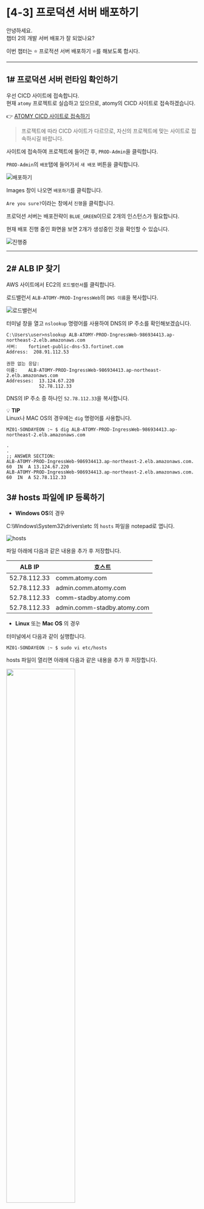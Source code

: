 # [4-3] 프로덕션 서버 배포하기

안녕하세요.             
챕터 2의 개발 서버 배포가 잘 되었나요?

이번 챕터는 :star: 프로적션 서버 배포하기 :star:를 해보도록 합시다.

---

## 1# 프로덕션 서버 런타임 확인하기

우선 CICD 사이트에 접속합니다.     
현재 `atomy` 프로젝트로 실습하고 있으므로, atomy의 CICD 사이트로 접속하겠습니다.

:point_right: [ATOMY CICD 사이트로 접속하기](http://cicd.atomyops.com)

> 프로젝트에 따라 CICD 사이트가 다르므로, 자신의 프로젝트에 맞는 사이트로 접속하시길 바랍니다.

사이트에 접속하여  프로젝트에 들어간 후, `PROD-Admin`을 클릭합니다. 

`PROD-Admin`의 `배포`탭에 들어가서 `새 배포` 버튼을 클릭합니다.

![배포하기](https://user-images.githubusercontent.com/54167990/65673990-cd881d80-e086-11e9-9f75-01d0d0f79e64.PNG)

Images 창이 나오면 `배포하기`를 클릭합니다.

`Are you sure?`이라는 창에서 `진행`을 클릭합니다.

프로덕션 서버는 배포전략이 `BLUE_GREEN`이므로 2개의 인스턴스가 필요합니다.

현재 배포 진행 중인 화면을 보면 2개가 생성중인 것을 확인할 수 있습니다.

![진행중](https://user-images.githubusercontent.com/54167990/65747563-bb68b680-e13c-11e9-8e23-716cb46b4620.png)

---

## 2# ALB IP 찾기

AWS 사이트에서 EC2의 `로드밸런서`를 클릭합니다. 

로드밸런서 `ALB-ATOMY-PROD-IngressWeb`의 `DNS 이름`을 복사합니다.

![로드밸런서](https://user-images.githubusercontent.com/54167990/65745718-94f44c80-e137-11e9-9a27-fc106bd98475.PNG)

터미널 창을 열고 `nslookup` 명령어를 사용하여 DNS의 IP 주소를 확인해보겠습니다.

```
C:\Users\user>nslookup ALB-ATOMY-PROD-IngressWeb-986934413.ap-northeast-2.elb.amazonaws.com
서버:    fortinet-public-dns-53.fortinet.com
Address:  208.91.112.53

권한 없는 응답:
이름:    ALB-ATOMY-PROD-IngressWeb-986934413.ap-northeast-2.elb.amazonaws.com
Addresses:  13.124.67.220
            52.78.112.33
```

DNS의 IP 주소 중 하나인 `52.78.112.33`을 복사합니다.

:bulb: **TIP**   
Linux나 MAC OS의 경우에는 `dig` 명령어를 사용합니다.   

```
MZ01-SONDAYEON :~ $ dig ALB-ATOMY-PROD-IngressWeb-986934413.ap-northeast-2.elb.amazonaws.com

.
.
;; ANSWER SECTION:
ALB-ATOMY-PROD-IngressWeb-986934413.ap-northeast-2.elb.amazonaws.com. 60  IN  A 13.124.67.220
ALB-ATOMY-PROD-IngressWeb-986934413.ap-northeast-2.elb.amazonaws.com. 60  IN  A 52.78.112.33    
```

## 3# hosts 파일에 IP 등록하기

- **Windows OS**의 경우

C:\Windows\System32\drivers\etc 의 `hosts` 파일을 notepad로 엽니다.

![hosts](https://user-images.githubusercontent.com/54167990/65746839-d1757780-e13a-11e9-8dc3-a8a8f6c8880d.PNG)

파일 아래에 다음과 같은 내용을 추가 후 저장합니다.

ALB IP | 호스트
--- | ---
52.78.112.33 | comm.atomy.com
52.78.112.33 | admin.comm.atomy.com
52.78.112.33 | comm-stadby.atomy.com
52.78.112.33 | admin.comm-stadby.atomy.com

- **Linux** 또는 **Mac OS** 의 경우

터미널에서 다음과 같이 실행합니다.

```
MZ01-SONDAYEON :~ $ sudo vi etc/hosts
```
hosts 파일이 열리면 아래에 다음과 같은 내용을 추가 후 저장합니다.

<img src="https://user-images.githubusercontent.com/54167990/65747408-544b0200-e13c-11e9-814c-d540e7e4d0f8.png" width="60%"></img>

ALB IP | 호스트
--- | ---
52.78.112.33 | comm.atomy.com
52.78.112.33 | admin.comm.atomy.com
52.78.112.33 | comm-stadby.atomy.com
52.78.112.33 | admin.comm-stadby.atomy.com

:bulb: **TIP**   
리눅스 환경에서 저장 및 종료를 하려면,   
`ESC` 버튼을 누른 후에 `:wq` 를 적으면 종료됩니다.

          
---
:cd: 참고 영상

<iframe src="https://drive.google.com/file/d/1yIVskYnUqLRpVT2mICyAe-97H--rlRP6/preview" width="640" height="480"></iframe>

---

프로덕션 서버 배포하기 단계를 완료하셨습니다! :clap: :clap:

다음 챕터는 `배포 알림 설정하기`에 대해 배워보겠습니다.
